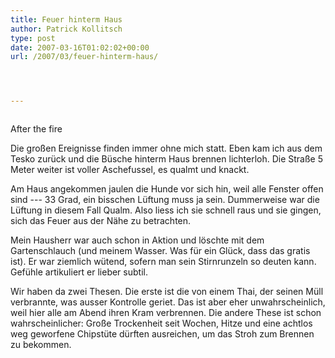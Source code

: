 ```yaml
---
title: Feuer hinterm Haus
author: Patrick Kollitsch
type: post
date: 2007-03-16T01:02:02+00:00
url: /2007/03/feuer-hinterm-haus/




---
```

<div class="flickr">
  <a href="http://www.flickr.com/photos/schreibblogade/422828457/"><img src="//farm1.static.flickr.com/167/422828457_09b0d03ce2.jpg" class="flickr-photo" alt="" /></a></p> 
  
  <p>
    After the fire
  </p>
</div>

Die großen Ereignisse finden immer ohne mich statt. Eben kam ich aus dem Tesko zurück und die Büsche hinterm Haus brennen lichterloh. Die Straße 5 Meter weiter ist voller Aschefussel, es qualmt und knackt.

Am Haus angekommen jaulen die Hunde vor sich hin, weil alle Fenster offen sind --- 33 Grad, ein bisschen Lüftung muss ja sein. Dummerweise war die Lüftung in diesem Fall Qualm. Also liess ich sie schnell raus und sie gingen, sich das Feuer aus der Nähe zu betrachten. 

Mein Hausherr war auch schon in Aktion und löschte mit dem Gartenschlauch (und meinem Wasser. Was für ein Glück, dass das gratis ist). Er war ziemlich wütend, sofern man sein Stirnrunzeln so deuten kann. Gefühle artikuliert er lieber subtil.

Wir haben da zwei Thesen. Die erste ist die von einem Thai, der seinen Müll verbrannte, was ausser Kontrolle geriet. Das ist aber eher unwahrscheinlich, weil hier alle am Abend ihren Kram verbrennen. Die andere These ist schon wahrscheinlicher: Große Trockenheit seit Wochen, Hitze und eine achtlos weg geworfene Chipstüte dürften ausreichen, um das Stroh zum Brennen zu bekommen.
